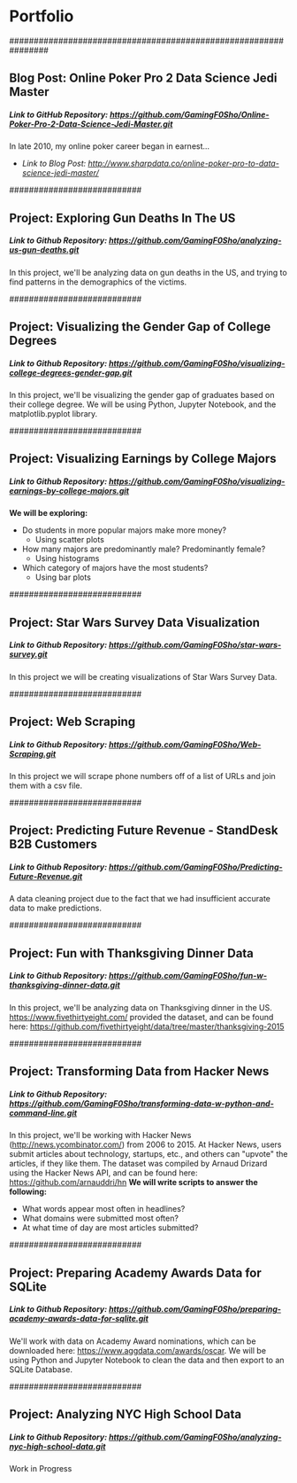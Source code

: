 # Portfolio
################################################################
## Blog Post: Online Poker Pro 2 Data Science Jedi Master
##### *Link to GitHub Repository: https://github.com/GamingF0Sho/Online-Poker-Pro-2-Data-Science-Jedi-Master.git*
In late 2010, my online poker career began in earnest...
- *Link to Blog Post: http://www.sharpdata.co/online-poker-pro-to-data-science-jedi-master/*


###########################
## Project: Exploring Gun Deaths In The US
##### *Link to Github Repository: https://github.com/GamingF0Sho/analyzing-us-gun-deaths.git*
In this project, we'll be analyzing data on gun deaths in the US, and trying to find patterns in the demographics of the victims.


###########################
## Project: Visualizing the Gender Gap of College Degrees
##### *Link to Github Repository: https://github.com/GamingF0Sho/visualizing-college-degrees-gender-gap.git*
In this project, we'll be visualizing the gender gap of graduates based on their college degree. We will be using Python, Jupyter Notebook, and the matplotlib.pyplot library.


###########################
## Project: Visualizing Earnings by College Majors
##### *Link to Github Repository: https://github.com/GamingF0Sho/visualizing-earnings-by-college-majors.git*
**We will be exploring:**
- Do students in more popular majors make more money?
  - Using scatter plots
- How many majors are predominantly male? Predominantly female?
  - Using histograms
- Which category of majors have the most students?
  - Using bar plots


###########################
## Project: Star Wars Survey Data Visualization
##### *Link to Github Repository: https://github.com/GamingF0Sho/star-wars-survey.git*
In this project we will be creating visualizations of Star Wars Survey Data.


###########################
## Project: Web Scraping
##### *Link to Github Repository: https://github.com/GamingF0Sho/Web-Scraping.git*
In this project we will scrape phone numbers off of a list of URLs and join them with a csv file.


###########################
## Project: Predicting Future Revenue - StandDesk B2B Customers
##### *Link to Github Repository: https://github.com/GamingF0Sho/Predicting-Future-Revenue.git*
A data cleaning project due to the fact that we had insufficient accurate data to make predictions.

###########################
## Project: Fun with Thanksgiving Dinner Data
##### *Link to Github Repository: https://github.com/GamingF0Sho/fun-w-thanksgiving-dinner-data.git*
In this project, we'll be analyzing data on Thanksgiving dinner in the US. https://www.fivethirtyeight.com/ provided the dataset, and can be found here: https://github.com/fivethirtyeight/data/tree/master/thanksgiving-2015

###########################
## Project: Transforming Data from Hacker News
##### *Link to Github Repository: https://github.com/GamingF0Sho/transforming-data-w-python-and-command-line.git*
In this project, we'll be working with Hacker News (http://news.ycombinator.com/) from 2006 to 2015. At Hacker News, users submit articles about technology, startups, etc., and others can "upvote" the articles, if they like them. The dataset was compiled by Arnaud Drizard using the Hacker News API, and can be found here: https://github.com/arnauddri/hn
**We will write scripts to answer the following:**
- What words appear most often in headlines?
- What domains were submitted most often?
- At what time of day are most articles submitted?


###########################
## Project: Preparing Academy Awards Data for SQLite
##### *Link to Github Repository: https://github.com/GamingF0Sho/preparing-academy-awards-data-for-sqlite.git*
We'll work with data on Academy Award nominations, which can be downloaded here: https://www.aggdata.com/awards/oscar. We will be using Python and Jupyter Notebook to clean the data and then export to an SQLite Database.



###########################
## Project: Analyzing NYC High School Data
##### *Link to Github Repository: https://github.com/GamingF0Sho/analyzing-nyc-high-school-data.git*
Work in Progress



